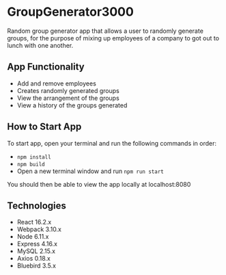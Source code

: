 # GroupGenerator3000
Random group generator app that allows a user to randomly generate groups, for the purpose of mixing up employees of a company to got out to lunch with one another.

## App Functionality
- Add and remove employees
- Creates randomly generated groups
- View the arrangement of the groups
- View a history of the groups generated

## How to Start App
To start app, open your terminal and run the following commands in order:
- `npm install`
- `npm build`
- Open a new terminal window and run `npm run start`

You should then be able to view the app locally at localhost:8080

## Technologies
- React 16.2.x
- Webpack 3.10.x
- Node 6.11.x
- Express 4.16.x
- MySQL 2.15.x
- Axios 0.18.x
- Bluebird 3.5.x
